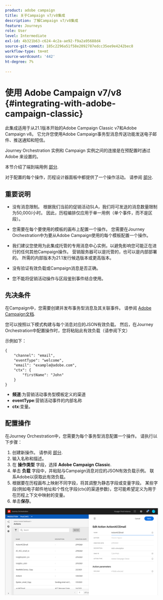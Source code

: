 ```yaml
---
product: adobe campaign
title: 关于Campaign v7/v8集成
description: 了解Campaign v7/v8集成
feature: Journeys
role: User
level: Intermediate
exl-id: 4b321b63-c624-4c2a-ae92-f9a2a95688d4
source-git-commit: 185c2296a51f58e2092787edcc35ee9e4242bec8
workflow-type: tm+mt
source-wordcount: '442'
ht-degree: 7%

---
```


# 使用 Adobe Campaign v7/v8 {#integrating-with-adobe-campaign-classic}

此集成适用于从21.1版本开始的Adobe Campaign Classic v7和Adobe Campaign v8。 它允许您使用Adobe Campaign事务型消息传送功能发送电子邮件、推送通知和短信。

Journey Orchestration 实例和 Campaign 实例之间的连接是在预配置时通过 Adobe 来设置的。

本节介绍了端到端用例 [部分](../usecase/campaign-classic-use-case.md).

对于配置的每个操作，历程设计器面板中都提供了一个操作活动。 请参阅 [部分](../building-journeys/using-adobe-campaign-classic.md).

## 重要说明

* 没有消息限制。 根据我们当前的促销活动SLA，我们将可发送的消息数量限制为50,000/小时。 因此，历程编排仅应用于单一用例（单个事件，而不是区段）。

* 您需要在每个要使用的模板的画布上配置一个操作。 您需要在Journey Orchestration中为要从Adobe Campaign使用的每个模板配置一个操作。

* 我们建议您使用为此集成托管的专用消息中心实例，以避免影响您可能正在进行的任何其他Campaign操作。 营销服务器可以是托管的，也可以是内部部署的。 所需的内部版本为21.1发行候选版本或更高版本。

* 没有验证有效负载或Campaign消息是否正确。

* 您不能将促销活动操作与区段鉴别事件结合使用。

## 先决条件

在Campaign中，您需要创建并发布事务型消息及其关联事件。 请参阅 [Adobe Campaign文档](https://experienceleague.adobe.com/docs/campaign-classic/using/transactional-messaging/introduction/about-transactional-messaging.html#transactional-messaging).

您可以按照以下模式构建与每个消息对应的JSON有效负载。 然后，在Journey Orchestration中配置操作时，您将粘贴此有效负载（请参阅下文）

示例如下：

```
{
    "channel": "email",
    "eventType": "welcome",
    "email": "example@adobe.com",
    "ctx": {
        "firstName": "John"
    }
}
```

* **频道**:为营销活动事务型模板定义的渠道
* **eventType**:营销活动事件的内部名称
* **ctx**:变量。

## 配置操作

在Journey Orchestration中，您需要为每个事务型消息配置一个操作。 请执行以下步骤：

1. 创建新操作。 请参阅 [部分](../action/action.md).
1. 输入名称和描述。
1. 在 **操作类型** 字段，选择 **Adobe Campaign Classic**.
1. 单击 **负载** 字段中，并粘贴与Campaign消息对应的JSON有效负载示例。 联系Adobe以获取此有效负载。
1. 根据要在历程画布上映射不同字段，将其调整为静态字段或变量字段。 某些字段(例如电子邮件地址和个性化字段(ctx)的渠道参数)，您可能希望定义为用于在历程上下文中映射的变量。
1. 单击&#x200B;**保存**。

![](../assets/accintegration1.png)



